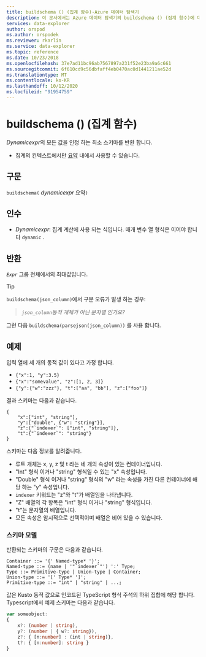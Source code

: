 ```yaml
---
title: buildschema () (집계 함수)-Azure 데이터 탐색기
description: 이 문서에서는 Azure 데이터 탐색기의 buildschema () (집계 함수)에 대해 설명 합니다.
services: data-explorer
author: orspod
ms.author: orspodek
ms.reviewer: rkarlin
ms.service: data-explorer
ms.topic: reference
ms.date: 10/23/2018
ms.openlocfilehash: 37e7ad11bc96ab7567897a231f52e23ba9a6c661
ms.sourcegitcommit: 6f610cd9c56dbfaff4eb0470ac0d1441211ae52d
ms.translationtype: MT
ms.contentlocale: ko-KR
ms.lasthandoff: 10/12/2020
ms.locfileid: "91954759"
---
```

# <a name="buildschema-aggregation-function"></a>buildschema () (집계 함수)

*Dynamicexpr*의 모든 값을 인정 하는 최소 스키마를 반환 합니다.

* 집계의 컨텍스트에서만 [요약](summarizeoperator.md) 내에서 사용할 수 있습니다.

## <a name="syntax"></a>구문

`buildschema(` *dynamicexpr* 요약`)`

## <a name="arguments"></a>인수

* *Dynamicexpr*: 집계 계산에 사용 되는 식입니다. 매개 변수 열 형식은 이어야 합니다 `dynamic` . 

## <a name="returns"></a>반환

*`Expr`* 그룹 전체에서의 최대값입니다.

> [!TIP] 
> `buildschema(json_column)`에서 구문 오류가 발생 하는 경우:
>
> > *`json_column`동적 개체가 아닌 문자열 인가요?*
>
> 그런 다음 `buildschema(parsejson(json_column))` 를 사용 합니다.

## <a name="example"></a>예제

입력 열에 세 개의 동적 값이 있다고 가정 합니다.

* `{"x":1, "y":3.5}`
* `{"x":"somevalue", "z":[1, 2, 3]}`
* `{"y":{"w":"zzz"}, "t":["aa", "bb"], "z":["foo"]}`

결과 스키마는 다음과 같습니다.

```kusto
{ 
    "x":["int", "string"],
    "y":["double", {"w": "string"}],
    "z":{"`indexer`": ["int", "string"]},
    "t":{"`indexer`": "string"}
}
```

스키마는 다음 정보를 알려줍니다.

* 루트 개체는 x, y, z 및 t 라는 네 개의 속성이 있는 컨테이너입니다.
* "Int" 형식 이거나 "string" 형식일 수 있는 "x" 속성입니다.
* "Double" 형식 이거나 "string" 형식의 "w" 라는 속성을 가진 다른 컨테이너에 해당 하는 "y" 속성입니다.
* ``indexer`` 키워드는 "z"와 "t"가 배열임을 나타냅니다.
* "Z" 배열의 각 항목은 "int" 형식 이거나 "string" 형식입니다.
* "t"는 문자열의 배열입니다.
* 모든 속성은 암시적으로 선택적이며 배열은 비어 있을 수 있습니다.

### <a name="schema-model"></a>스키마 모델

반환되는 스키마의 구문은 다음과 같습니다.

```output
Container ::= '{' Named-type* '}';
Named-type ::= (name | '"`indexer`"') ':' Type;
Type ::= Primitive-type | Union-type | Container;
Union-type ::= '[' Type* ']';
Primitive-type ::= "int" | "string" | ...;
```

값은 Kusto 동적 값으로 인코드된 TypeScript 형식 주석의 하위 집합에 해당 합니다. Typescript에서 예제 스키마는 다음과 같습니다.

```typescript
var someobject: 
{
    x?: (number | string),
    y?: (number | { w?: string}),
    z?: { [n:number] : (int | string)},
    t?: { [n:number]: string }
}
```
